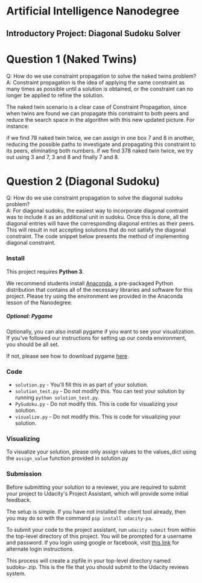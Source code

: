 # Artificial Intelligence Nanodegree
## Introductory Project: Diagonal Sudoku Solver

# Question 1 (Naked Twins)
Q: How do we use constraint propagation to solve the naked twins problem?  
A: Constraint propagation is the idea of applying the same constraint as many times as possible until a solution is obtained, or the constraint can no longer be applied to refine the solution.

The naked twin scenario is a clear case of Constraint Propagation, since when twins are found we can propagate this constraint to both peers and reduce the search space in the algorithm with this new updated picture. For instance:

if we find 78 naked twin twice, we can assign in one box 7 and 8 in another, reducing the possible paths to investigate and propagating this constraint to its peers, eliminating both numbers.
if we find 378 naked twin twice, we try out using 3 and 7, 3 and 8 and finally 7 and 8.

# Question 2 (Diagonal Sudoku)
Q: How do we use constraint propagation to solve the diagonal sudoku problem?  
A: For diagonal sudoku, the easiest way to incorporate diagonal contraint was to include it as an additional unit in sudoku. Once this is done, all the diagonal entries will have the corresponding diagonal entries as their peers. This will result in not accepting solutions that do not satisfy the diagonal constraint. The code snippet below presents the method of implementing diagonal constraint.

### Install

This project requires **Python 3**.

We recommend students install [Anaconda](https://www.continuum.io/downloads), a pre-packaged Python distribution that contains all of the necessary libraries and software for this project. 
Please try using the environment we provided in the Anaconda lesson of the Nanodegree.

##### Optional: Pygame

Optionally, you can also install pygame if you want to see your visualization. If you've followed our instructions for setting up our conda environment, you should be all set.

If not, please see how to download pygame [here](http://www.pygame.org/download.shtml).

### Code

* `solution.py` - You'll fill this in as part of your solution.
* `solution_test.py` - Do not modify this. You can test your solution by running `python solution_test.py`.
* `PySudoku.py` - Do not modify this. This is code for visualizing your solution.
* `visualize.py` - Do not modify this. This is code for visualizing your solution.

### Visualizing

To visualize your solution, please only assign values to the values_dict using the `assign_value` function provided in solution.py

### Submission
Before submitting your solution to a reviewer, you are required to submit your project to Udacity's Project Assistant, which will provide some initial feedback.  

The setup is simple.  If you have not installed the client tool already, then you may do so with the command `pip install udacity-pa`.  

To submit your code to the project assistant, run `udacity submit` from within the top-level directory of this project.  You will be prompted for a username and password.  If you login using google or facebook, visit [this link](https://project-assistant.udacity.com/auth_tokens/jwt_login) for alternate login instructions.

This process will create a zipfile in your top-level directory named sudoku-<id>.zip.  This is the file that you should submit to the Udacity reviews system.

